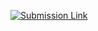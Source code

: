 [![Submission Link](https://img.shields.io/badge/View-Submission-green?style=for-the-badge)](https://glathika.github.io/coursera/)
